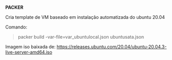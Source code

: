 **PACKER**

Cria template de VM baseado em instalação automatizada do ubuntu 20.04

Comando:
> packer build -var-file=var_ubuntulocal.json ubuntusata.json



Imagem iso baixada de: https://releases.ubuntu.com/20.04/ubuntu-20.04.3-live-server-amd64.iso
